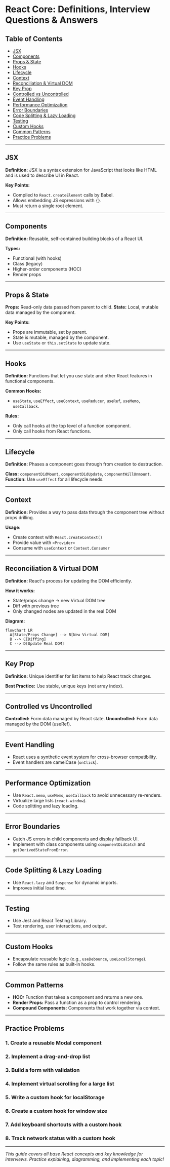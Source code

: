 # React Core: Definitions, Interview Questions & Answers

## Table of Contents

- [JSX](#jsx)
- [Components](#components)
- [Props & State](#props--state)
- [Hooks](#hooks)
- [Lifecycle](#lifecycle)
- [Context](#context)
- [Reconciliation & Virtual DOM](#reconciliation--virtual-dom)
- [Key Prop](#key-prop)
- [Controlled vs Uncontrolled](#controlled-vs-uncontrolled)
- [Event Handling](#event-handling)
- [Performance Optimization](#performance-optimization)
- [Error Boundaries](#error-boundaries)
- [Code Splitting & Lazy Loading](#code-splitting--lazy-loading)
- [Testing](#testing)
- [Custom Hooks](#custom-hooks)
- [Common Patterns](#common-patterns)
- [Practice Problems](#practice-problems)

---

## JSX

**Definition:** JSX is a syntax extension for JavaScript that looks like HTML and is used to describe UI in React.

**Key Points:**

- Compiled to `React.createElement` calls by Babel.
- Allows embedding JS expressions with `{}`.
- Must return a single root element.

---

## Components

**Definition:** Reusable, self-contained building blocks of a React UI.

**Types:**

- Functional (with hooks)
- Class (legacy)
- Higher-order components (HOC)
- Render props

---

## Props & State

**Props:** Read-only data passed from parent to child.
**State:** Local, mutable data managed by the component.

**Key Points:**

- Props are immutable, set by parent.
- State is mutable, managed by the component.
- Use `useState` or `this.setState` to update state.

---

## Hooks

**Definition:** Functions that let you use state and other React features in functional components.

**Common Hooks:**

- `useState`, `useEffect`, `useContext`, `useReducer`, `useRef`, `useMemo`, `useCallback`.

**Rules:**

- Only call hooks at the top level of a function component.
- Only call hooks from React functions.

---

## Lifecycle

**Definition:** Phases a component goes through from creation to destruction.

**Class:** `componentDidMount`, `componentDidUpdate`, `componentWillUnmount`.
**Function:** Use `useEffect` for all lifecycle needs.

---

## Context

**Definition:** Provides a way to pass data through the component tree without props drilling.

**Usage:**

- Create context with `React.createContext()`
- Provide value with `<Provider>`
- Consume with `useContext` or `Context.Consumer`

---

## Reconciliation & Virtual DOM

**Definition:** React's process for updating the DOM efficiently.

**How it works:**

- State/props change → new Virtual DOM tree
- Diff with previous tree
- Only changed nodes are updated in the real DOM

**Diagram:**

```mermaid
flowchart LR
  A[State/Props Change] --> B[New Virtual DOM]
  B --> C[Diffing]
  C --> D[Update Real DOM]
```

---

## Key Prop

**Definition:** Unique identifier for list items to help React track changes.

**Best Practice:** Use stable, unique keys (not array index).

---

## Controlled vs Uncontrolled

**Controlled:** Form data managed by React state.
**Uncontrolled:** Form data managed by the DOM (useRef).

---

## Event Handling

- React uses a synthetic event system for cross-browser compatibility.
- Event handlers are camelCase (`onClick`).

---

## Performance Optimization

- Use `React.memo`, `useMemo`, `useCallback` to avoid unnecessary re-renders.
- Virtualize large lists (`react-window`).
- Code splitting and lazy loading.

---

## Error Boundaries

- Catch JS errors in child components and display fallback UI.
- Implement with class components using `componentDidCatch` and `getDerivedStateFromError`.

---

## Code Splitting & Lazy Loading

- Use `React.lazy` and `Suspense` for dynamic imports.
- Improves initial load time.

---

## Testing

- Use Jest and React Testing Library.
- Test rendering, user interactions, and output.

---

## Custom Hooks

- Encapsulate reusable logic (e.g., `useDebounce`, `useLocalStorage`).
- Follow the same rules as built-in hooks.

---

## Common Patterns

- **HOC:** Function that takes a component and returns a new one.
- **Render Props:** Pass a function as a prop to control rendering.
- **Compound Components:** Components that work together via context.

---

## Practice Problems

### 1. Create a reusable Modal component

### 2. Implement a drag-and-drop list

### 3. Build a form with validation

### 4. Implement virtual scrolling for a large list

### 5. Write a custom hook for localStorage

### 6. Create a custom hook for window size

### 7. Add keyboard shortcuts with a custom hook

### 8. Track network status with a custom hook

---

_This guide covers all base React concepts and key knowledge for interviews. Practice explaining, diagramming, and implementing each topic!_
